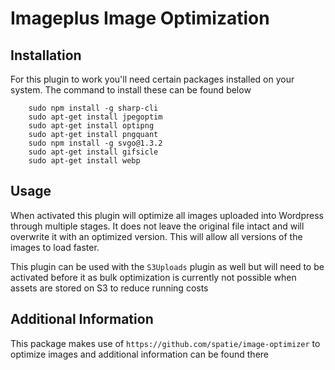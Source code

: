 # Imageplus Image Optimization

## Installation
For this plugin to work you'll need certain packages installed on your system. The command to install these can be found below
```shell
    sudo npm install -g sharp-cli
    sudo apt-get install jpegoptim
    sudo apt-get install optipng
    sudo apt-get install pngquant
    sudo npm install -g svgo@1.3.2
    sudo apt-get install gifsicle
    sudo apt-get install webp
```

## Usage
When activated this plugin will optimize all images uploaded into Wordpress through multiple stages. It does not leave the original file intact and will overwrite it with an optimized version. This will allow all versions of the images to load faster.

This plugin can be used with the `S3Uploads` plugin as well but will need to be activated before it as bulk optimization is currently not possible when assets are stored on S3 to reduce running costs

## Additional Information
This package makes use of ``https://github.com/spatie/image-optimizer`` to optimize images and additional information can be found there

